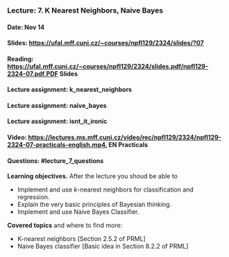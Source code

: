 ### Lecture: 7. K Nearest Neighbors, Naive Bayes
#### Date: Nov 14
#### Slides: https://ufal.mff.cuni.cz/~courses/npfl129/2324/slides/?07
#### Reading: https://ufal.mff.cuni.cz/~courses/npfl129/2324/slides.pdf/npfl129-2324-07.pdf,PDF Slides
#### Lecture assignment: k_nearest_neighbors
#### Lecture assignment: naive_bayes
#### Lecture assignment: isnt_it_ironic
#### Video: https://lectures.ms.mff.cuni.cz/video/rec/npfl129/2324/npfl129-2324-07-practicals-english.mp4, EN Practicals
#### Questions: #lecture_7_questions

**Learning objectives.** After the lecture you shoud be able to

- Implement and use $k$-nearest neighbors for classification and regression.
- Explain the very basic principles of Bayesian thinking.
- Implement and use Naive Bayes Classifier.


**Covered topics** and where to find more:

- K-nearest neighbors [Section 2.5.2 of PRML]
- Naive Bayes classifier [Basic idea in Section 8.2.2 of PRML]
